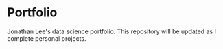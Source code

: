 # Portfolio
 Jonathan Lee's data science portfolio. 
 This repository will be updated as I complete personal projects.
